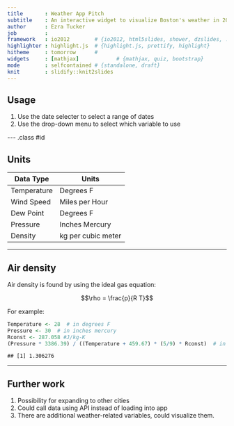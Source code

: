 ```yaml
---
title       : Weather App Pitch
subtitle    : An interactive widget to visualize Boston's weather in 2015
author      : Ezra Tucker
job         : 
framework   : io2012        # {io2012, html5slides, shower, dzslides, ...}
highlighter : highlight.js  # {highlight.js, prettify, highlight}
hitheme     : tomorrow      # 
widgets     : [mathjax]            # {mathjax, quiz, bootstrap}
mode        : selfcontained # {standalone, draft}
knit        : slidify::knit2slides
---
```


## Usage

1. Use the date selecter to select a range of dates
2. Use the drop-down menu to select which variable to use

--- .class #id 

## Units

|Data Type | Units|
|----------|-------------|
|Temperature | Degrees F|
|Wind Speed | Miles per Hour |
|Dew Point | Degrees F |
|Pressure | Inches Mercury |
|Density | kg per cubic meter|


---

## Air density

Air density is found by using the ideal gas equation:

$$\rho = \frac{p}{R T}$$

For example:


```r
Temperature <- 28  # in degrees F
Pressure <- 30  # in inches mercury
Rconst <- 287.058 #J/kg-K
(Pressure * 3386.39) / ((Temperature + 459.67) * (5/9) * Rconst)  # in kg/m^3
```

```
## [1] 1.306276
```



---


## Further work

1. Possibility for expanding to other cities
2. Could call data using API instead of loading into app
3. There are additional weather-related variables, could visualize them.



